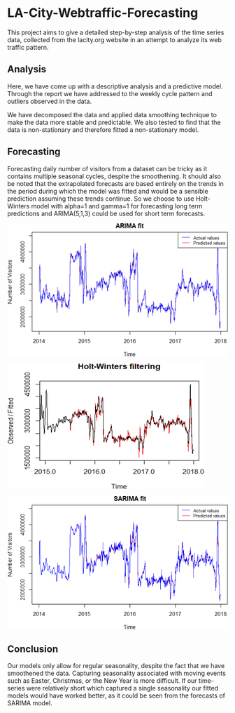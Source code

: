 # LA-City-Webtraffic-Forecasting
This project aims to give a detailed step-by-step analysis of the time series data, collected from the lacity.org website in an attempt to analyze its web traffic pattern.

## Analysis
Here, we have come up with a descriptive analysis and a predictive model. Through the report we have addressed to the weekly cycle pattern and outliers observed in the data.

We have decomposed the data and applied data smoothing technique to make the data more stable and predictable. We also tested to find that the data is non-stationary and therefore fitted a non-stationary model.

## Forecasting
Forecasting daily number of visitors from a dataset can be tricky as it contains multiple seasonal cycles, despite the smoothening. It should also be noted that the extrapolated forecasts are based entirely on the trends in the period during which the model was fitted and would be a sensible prediction assuming these trends continue. So we choose to use Holt-Winters model with alpha=1 and gamma=1 for forecasting long term predictions and ARIMA(5,1,3) could be used for short term forecasts.

![](./images/arima.png)

![](./images/holt.png)

![](./images/sarima.png)

## Conclusion
Our models only allow for regular seasonality, despite the fact that we have smoothened the data. Capturing seasonality associated with moving events such as Easter, Christmas, or the New Year is more difficult. If our time-series were relatively short which captured a single seasonality our fitted models would have worked better, as it could be seen from the forecasts of SARIMA model.
